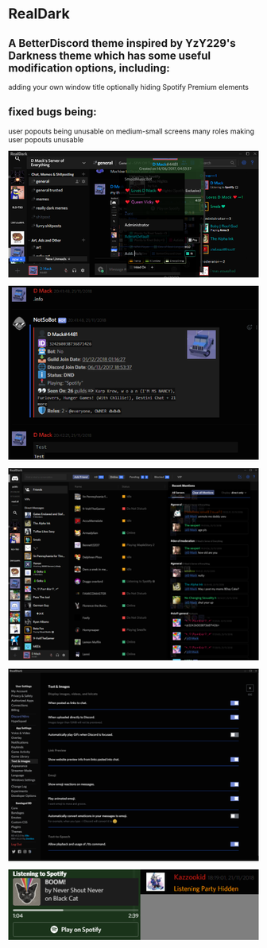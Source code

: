 # RealDark
## A BetterDiscord theme inspired by YzY229's Darkness theme which has some useful modification options, including:
adding your own window title
optionally hiding Spotify Premium elements
## fixed bugs being:
user popouts being unusable on medium-small screens
many roles making user popouts unusable
<p align="center"><img src="./img/1.png" alt="RealDark Example"></p>
<p align="center"><img src="./img/2.png" alt="RealDark Example"></p>
<p align="center"><img src="./img/3.png" alt="RealDark Example"></p>
<p align="center"><img src="./img/4.png" alt="RealDark Example"></p>
<p align="center"><img src="./img/5.png" alt="RealDark Example"></p>
